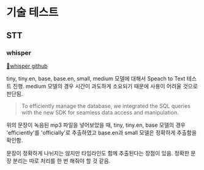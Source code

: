 # 기술 테스트

## STT
### whisper
[🔗whisper github](https://github.com/openai/whisper)



tiny, tiny.en, base, base.en, small, medium 모델에 대해서 Speach to Text 테스트 진행. medium 모델의 경우 시간이 과도하게 소요되기 때문에 사용이 어려울 것으로 판단됨.


>To efficiently manage the database, we integrated the SQL queries with the new SDK for seamless data access and manipulation.



위의 문장이 녹음된 mp3 파일을 넣어보았을 때, tiny, tiny.en, base 모델의 경우 'efficiently'를 'officially'로 추출하였고 base.en과 small 모델은 정확하게 추출함을 확인함. 



문장이 정확하게 나뉘지는 않지만 타임라인도 함께 추출된다는 장점이 있음. 정확한 문장 분리는 따로 처리를 한 번 해줘야 할 것 같음.
